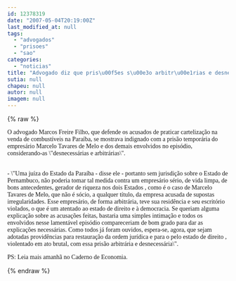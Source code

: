 ```yaml
---
id: 12378319
date: "2007-05-04T20:19:00Z"
last_modified_at: null
tags:
  - "advogados"
  - "prisoes"
  - "sao"
categories:
  - "noticias"
title: "Advogado diz que pris\u00f5es s\u00e3o arbitr\u00e1rias e desnecess\u00e1rias"
sutia: null
chapeu: null
autor: null
imagem: null
---
```

{% raw %}
<p><P><FONT face=Verdana>O advogado Marcos Freire Filho, que defende os acusados de praticar cartelização na venda de combustíveis na Paraíba, se mostrava indignado com a prisão temporária do empresário Marcelo Tavares de Melo e dos demais envolvidos no episódio, considerando-as \"desnecessárias e arbitrárias\".</FONT></P><FONT face=Verdana></p>
<p><P><BR>- \"Uma juíza do Estado da Paraíba - disse ele - portanto sem jurisdição sobre o Estado de Pernambuco, não poderia tomar tal medida contra um empresário sério, de vida limpa, de bons antecedentes, gerador de riqueza nos dois Estados , como é o caso de Marcelo Tavares de Melo, que não é sócio, a qualquer título, da empresa acusada de supostas irregularidades. Esse empresário, de forma arbitrária, teve sua residência e seu escritório violados, o que é um atentado ao estado de direito e à democracia. Se queriam alguma explicação sobre as acusações feitas, bastaria uma simples intimação e todos os envolvidos nesse lamentável episódio compareceriam de bom grado para dar as explicações necessárias. Como todos já foram ouvidos, espera-se, agora, que sejam adotadas providências para restauração da ordem jurídica e para o pelo estado de direito , violentado em ato brutal, com essa prisão arbitrária e desnecessária\".</P></p>
<p><P>PS: Leia mais amanhã no Caderno de Economia.</FONT></P> </p>
{% endraw %}